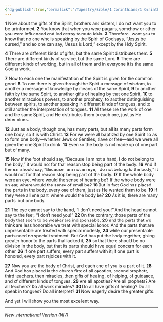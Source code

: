 ```yaml
---
{"dg-publish":true,"permalink":"/Tapestry/Bible/1 Corinthians/1 Corinthians 12/","title":"1 Corinthians 12","hide":true,"tags":["bible-verse","bible-verse"],"dgHomeLink":true,"dgShowLocalGraph":true,"dgEnableSearch":true}
---
```


**1** Now about the gifts of the Spirit, brothers and sisters, I do not want you to be uninformed. **2** You know that when you were pagans, somehow or other you were influenced and led astray to mute idols. **3** Therefore I want you to know that no one who is speaking by the Spirit of God says, “Jesus be cursed,” and no one can say, “Jesus is Lord,” except by the Holy Spirit.

**4** There are different kinds of gifts, but the same Spirit distributes them. **5** There are different kinds of service, but the same Lord. **6** There are different kinds of working, but in all of them and in everyone it is the same God at work.

**7** Now to each one the manifestation of the Spirit is given for the common good. **8** To one there is given through the Spirit a message of wisdom, to another a message of knowledge by means of the same Spirit, **9** to another faith by the same Spirit, to another gifts of healing by that one Spirit, **10** to another miraculous powers, to another prophecy, to another distinguishing between spirits, to another speaking in different kinds of tongues, and to still another the interpretation of tongues. **11** All these are the work of one and the same Spirit, and He distributes them to each one, just as He determines.

**12** Just as a body, though one, has many parts, but all its many parts form one body, so it is with Christ. **13** For we were all baptized by one Spirit so as to form one body—whether Jews or Gentiles, slave or free—and we were all given the one Spirit to drink. **14** Even so the body is not made up of one part but of many.

**15** Now if the foot should say, “Because I am not a hand, I do not belong to the body,” it would not for that reason stop being part of the body. **16** And if the ear should say, “Because I am not an eye, I do not belong to the body,” it would not for that reason stop being part of the body. **17** If the whole body were an eye, where would the sense of hearing be? If the whole body were an ear, where would the sense of smell be? **18** But in fact God has placed the parts in the body, every one of them, just as He wanted them to be. **19** If they were all one part, where would the body be? **20** As it is, there are many parts, but one body.

**21** The eye cannot say to the hand, “I don’t need you!” And the head cannot say to the feet, “I don’t need you!” **22** On the contrary, those parts of the body that seem to be weaker are indispensable, **23** and the parts that we think are less honorable we treat with special honor. And the parts that are unpresentable are treated with special modesty, **24** while our presentable parts need no special treatment. But God has put the body together, giving greater honor to the parts that lacked it, **25** so that there should be no division in the body, but that its parts should have equal concern for each other. **26** If one part suffers, every part suffers with it; if one part is honored, every part rejoices with it.

**27** Now you are the body of Christ, and each one of you is a part of it. **28** And God has placed in the church first of all apostles, second prophets, third teachers, then miracles, then gifts of healing, of helping, of guidance, and of different kinds of tongues. **29** Are all apostles? Are all prophets? Are all teachers? Do all work miracles? **30** Do all have gifts of healing? Do all speak in tongues? Do all interpret? **31** Now eagerly desire the greater gifts.

And yet I will show you the most excellent way.

---
*New International Version (NIV)*

